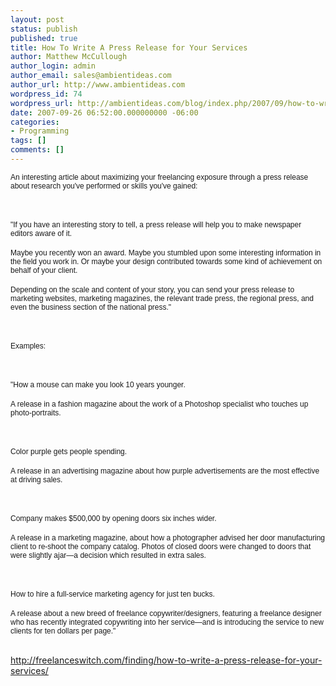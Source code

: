 ```yaml
---
layout: post
status: publish
published: true
title: How To Write A Press Release for Your Services
author: Matthew McCullough
author_login: admin
author_email: sales@ambientideas.com
author_url: http://www.ambientideas.com
wordpress_id: 74
wordpress_url: http://ambientideas.com/blog/index.php/2007/09/how-to-write-a-press-release-for-your-services/
date: 2007-09-26 06:52:00.000000000 -06:00
categories:
- Programming
tags: []
comments: []
---
```

<p style="margin: 0.0px 0.0px 0.0px 0.0px; font: 12.0px Helvetica">An interesting article about maximizing your freelancing exposure through a press release about research you've performed or skills you've gained:</p><br /><p style="margin: 0.0px 0.0px 0.0px 0.0px; font: 12.0px Helvetica"><br /></p><br /><p style="margin: 0.0px 0.0px 0.0px 0.0px; font: 12.0px Helvetica">"If you have an interesting story to tell, a press release will help you to make newspaper editors aware of it.</p><br /><p style="margin: 0.0px 0.0px 0.0px 0.0px; font: 12.0px Helvetica">Maybe you recently won an award. Maybe you stumbled upon some interesting information in the field you work in. Or maybe your design contributed towards some kind of achievement on behalf of your client.</p><br /><p style="margin: 0.0px 0.0px 0.0px 0.0px; font: 12.0px Helvetica">Depending on the scale and content of your story, you can send your press release to marketing websites, marketing magazines, the relevant trade press, the regional press, and even the business section of the national press."</p><br /><p style="margin: 0.0px 0.0px 0.0px 0.0px; font: 12.0px Helvetica"><br /></p><br /><p style="margin: 0.0px 0.0px 0.0px 0.0px; font: 12.0px Helvetica">Examples:</p><br /><p style="margin: 0.0px 0.0px 0.0px 0.0px; font: 12.0px Helvetica"><br /></p><br /><p style="margin: 0.0px 0.0px 0.0px 0.0px; font: 12.0px Helvetica">"How a mouse can make you look 10 years younger.</p><br /><p style="margin: 0.0px 0.0px 0.0px 0.0px; font: 12.0px Helvetica">A release in a fashion magazine about the work of a Photoshop specialist who touches up photo-portraits.</p><br /><p style="margin: 0.0px 0.0px 0.0px 0.0px; font: 12.0px Helvetica"><br /></p><br /><p style="margin: 0.0px 0.0px 0.0px 0.0px; font: 12.0px Helvetica">Color purple gets people spending.</p><br /><p style="margin: 0.0px 0.0px 0.0px 0.0px; font: 12.0px Helvetica">A release in an advertising magazine about how purple advertisements are the most effective at driving sales.</p><br /><p style="margin: 0.0px 0.0px 0.0px 0.0px; font: 12.0px Helvetica; min-height: 14.0px"><br /></p><br /><p style="margin: 0.0px 0.0px 0.0px 0.0px; font: 12.0px Helvetica">Company makes $500,000 by opening doors six inches wider.</p><br /><p style="margin: 0.0px 0.0px 0.0px 0.0px; font: 12.0px Helvetica">A release in a marketing magazine, about how a photographer advised her door manufacturing client to re-shoot the company catalog. Photos of closed doors were changed to doors that were slightly ajar—a decision which resulted in extra sales.</p><br /><p style="margin: 0.0px 0.0px 0.0px 0.0px; font: 12.0px Helvetica; min-height: 14.0px"><br /></p><br /><p style="margin: 0.0px 0.0px 0.0px 0.0px; font: 12.0px Helvetica">How to hire a full-service marketing agency for just ten bucks.</p><br /><p style="margin: 0.0px 0.0px 0.0px 0.0px; font: 12.0px Helvetica">A release about a new breed of freelance copywriter/designers, featuring a freelance designer who has recently integrated copywriting into her service—and is introducing the service to new clients for ten dollars per page."</p><br /><p><a href="http://freelanceswitch.com/finding/how-to-write-a-press-release-for-your-services/">http://freelanceswitch.com/finding/how-to-write-a-press-release-for-your-services/</a></p><br /><br />
